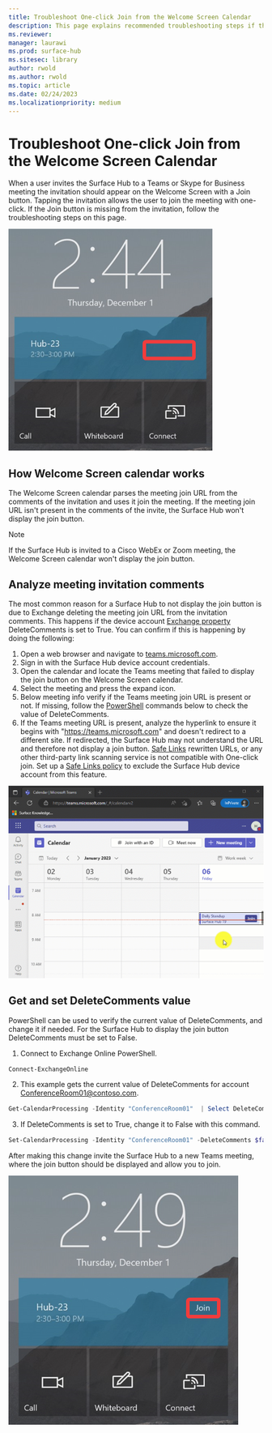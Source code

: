 ```yaml
---
title: Troubleshoot One-click Join from the Welcome Screen Calendar
description: This page explains recommended troubleshooting steps if the join button is not displayed on the Surface Hub Welcome Screen calendar.
ms.reviewer: 
manager: laurawi
ms.prod: surface-hub
ms.sitesec: library
author: rwold
ms.author: rwold
ms.topic: article
ms.date: 02/24/2023
ms.localizationpriority: medium
---
```


# Troubleshoot One-click Join from the Welcome Screen Calendar

When a user invites the Surface Hub to a Teams or Skype for Business meeting the invitation should appear on the Welcome Screen with a Join button. Tapping the invitation allows the user to join the meeting with one-click. If the Join button is missing from the invitation, follow the troubleshooting steps on this page.

![Image showing join button missing from Welcome Screen calendar.](images/troubleshoot-join-button-1.png)  

## How Welcome Screen calendar works

The Welcome Screen calendar parses the meeting join URL from the comments of the invitation and uses it join the meeting. If the meeting join URL isn't present in the comments of the invite, the Surface Hub won't display the join button.

> [!NOTE]  
> If the Surface Hub is invited to a Cisco WebEx or Zoom meeting, the Welcome Screen calendar won't display the join button.

## Analyze meeting invitation comments

The most common reason for a Surface Hub to not display the join button is due to Exchange deleting the meeting join URL from the invitation comments. This happens if the device account [Exchange property](/surface-hub/exchange-properties-for-surface-hub-device-accounts) DeleteComments is set to True. You can confirm if this is happening by doing the following:

1. Open a web browser and navigate to [teams.microsoft.com](https://teams.microsoft.com/).
2. Sign in with the Surface Hub device account credentials.
3. Open the calendar and locate the Teams meeting that failed to display the join button on the Welcome Screen calendar.
4. Select the meeting and press the expand icon.
5. Below meeting info verify if the Teams meeting join URL is present or not. If missing, follow the [PowerShell](/surface-hub/troubleshoot-one-click-join-from-welcome-screen-calendar?branch=pr-en-us-1251#get-and-set-deletecomments-value) commands below to check the value of DeleteComments.
6. If the Teams meeting URL is present, analyze the hyperlink to ensure it begins with "https://teams.microsoft.com" and doesn't redirect to a different site. If redirected, the Surface Hub may not understand the URL and therefore not display a join button. [Safe Links](/microsoft-365/security/office-365-security/safe-links-about?view=o365-worldwide) rewritten URLs, or any other third-party link scanning service is not compatible with One-click join. Set up a [Safe Links policy](/microsoft-365/security/office-365-security/safe-links-policies-configure?view=o365-worldwide) to exclude the Surface Hub device account from this feature.

![GIF image showing how to open meeting and check for meeting join URL.](images/troubleshoot-join-button-2.gif)  

## Get and set DeleteComments value

PowerShell can be used to verify the current value of DeleteComments, and change it if needed. For the Surface Hub to display the join button DeleteComments must be set to False.

 1. Connect to Exchange Online PowerShell.

 ```PowerShell
 Connect-ExchangeOnline
 ```

 2. This example gets the current value of DeleteComments for account ConferenceRoom01@contoso.com.

 ```PowerShell
 Get-CalendarProcessing -Identity "ConferenceRoom01"  | Select DeleteComments
 ```

 3. If DeleteComments is set to True, change it to False with this command.

 ```PowerShell
 Set-CalendarProcessing -Identity "ConferenceRoom01" -DeleteComments $false
 ```

 After making this change invite the Surface Hub to a new Teams meeting, where the join button should be displayed and allow you to join.

![Image showing the join button displaying properly on the Welcome Screen.](images/troubleshoot-join-button-3.png)  
